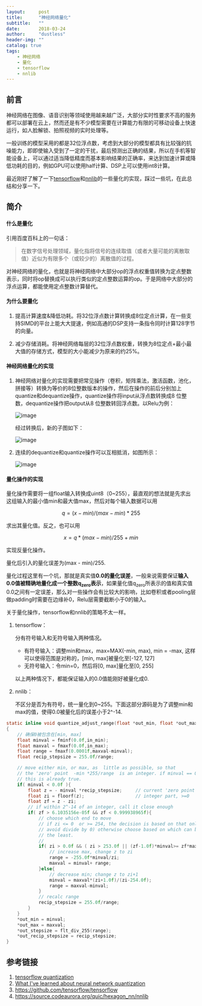```yaml
---
layout:     post
title:      "神经网络量化"
subtitle:   ""
date:       2018-03-24
author:     "dustless"
header-img: ""
catalog: true
tags:
    - 神经网络
    - 量化
    - tensorflow
    - nnlib
---
```


## 前言

神经网络在图像、语音识别等领域使用越来越广泛，大部分实时性要求不高的服务都可以部署在云上，然而还是有不少模型需要在计算能力有限的可移动设备上快速运行，如人脸解锁、拍照视频的实时处理等。

一般训练的模型采用的都是32位浮点数，考虑到大部分的模型都具有比较强的抗噪能力，即即使输入受到了一定的干扰，最后预测出正确的结果，所以在手机等智能设备上，可以通过适当降低精度而基本影响结果的正确率，来达到加速计算或降低功耗的目的，例如GPU可以使用half计算、DSP上可以使用int8计算。

最近刚好了解了一下[tensorflow](https://github.com/tensorflow/tensorflow)和[nnlib](https://source.codeaurora.org/quic/hexagon_nn/nnlib)的一些量化的实现，踩过一些坑，在此总结和分享一下。

## 简介

#### 什么是量化
引用百度百科上的一句话：
>在数字信号处理领域，量化指将信号的连续取值（或者大量可能的离散取值）近似为有限多个（或较少的）离散值的过程。

对神经网络的量化，也就是将神经网络中大部分op的浮点权重值转换为定点整数表示，同时将op替换成可以执行类似的定点整数运算的op。于是网络中大部分的浮点运算，都能使用定点整数计算替代。

#### 为什么要量化
1. 提高计算速度&降低功耗。将32位浮点数计算转换成8位定点计算，在一些支持SIMD的平台上能大大提速，例如高通的DSP支持一条指令同时计算128字节的向量。

2. 减少存储消耗。将神经网络每层的32位浮点数权重，转换为8位定点+最小最大值的存储方式，模型的大小能减少为原来的约25%。

#### 神经网络量化的实现
1. 神经网络对量化的实现需要把常见操作（卷积，矩阵乘法，激活函数，池化，拼接等）转换为等价的8位整数版本的操作，然后在操作的前后分别加上quantize和dequantize操作，quantize操作将input从浮点数转换成8 位整数，dequantize操作把output从8 位整数转回浮点数。以Relu为例：

    ![image](http://dustless.github.io/pictures/2018-03-24-quantization0.png)

    经过转换后，新的子图如下：

    ![image](http://dustless.github.io/pictures/2018-03-24-quantization1.png)

2. 连续的dequantize和quantize操作可以互相抵消，如图所示：

    ![image](http://dustless.github.io/pictures/2018-03-24-quantization2.png)

#### 量化操作的实现
量化操作需要将一组float输入转换成uint8（0~255），最直观的想法就是先求出这组输入的最小值min和最大值max，然后对每个输入数据可以用
```math
q = (x - min) / (max - min) * 255
```
求出其量化值。反之，也可以用
```math
x = q * (max - min) / 255 + min
```
实现反量化操作。

量化后引入的量化误差为(max - min)/255.

量化过程这里有一个坑，那就是真实值**0.0的量化误差**，一般来说需要保证**输入0.0值被精确地量化成一个整数q<sub>zero</sub>表示**，如果量化值q<sub>zero</sub>所表示的值和真实值0.0之间有一定误差，那么对一些操作会有比较大的影响，比如卷积或者pooling层做padding时需要在边缘补0，Relu层需要截断小于0的输入。

关于量化操作，tensorflow和nnlib的策略不太一样。

1. tensorflow：

    分有符号输入和无符号输入两种情况。

    * 有符号输入：调整min和max，max=MAX(-min, max), min = -max, 这样可以使得范围是对称的，[min, max]被量化至[-127, 127]
    * 无符号输入：令min=0，然后将[0, max]量化至[0, 255]

    以上两种情况下，都能保证输入的0.0值能刚好被量化成0.

2. nnlib：

    不区分是否为有符号，统一量化到0~255。下面这部分源码是为了调整min和max的值，使得0.0被量化后的误差小于2^-14.

```c
static inline void quantize_adjust_range(float *out_min, float *out_max, float *out_stepsize, float *out_recip_stepsize, float in_min, float in_max)
{
    // 确保0被包含在[min, max]
	float minval = fminf(0.0f,in_min);
	float maxval = fmaxf(0.0f,in_max);
	float range = fmaxf(0.0001f,maxval-minval);
	float recip_stepsize = 255.0f/range;

	// move either min, or max, as  little as possible, so that
	// the 'zero' point  -min *255/range  is an integer. if minval == 0
	// this is already true.
	if( minval < 0.0f ){
		float z = - minval *recip_stepsize;		// current 'zero point'
		float zi = floorf(z);					// integer part, >=0
		float zf = z - zi;
		// if within 2^-14 of an integer, call it close enough
		if( zf > 6.1035156e-05f && zf < 0.999938965f){
			// choose which end to move
			// if zi <= 0  or >= 254, the decision is based on that only (to
			// avoid divide by 0) otherwise choose based on which can be moved
			// the least.
			//
			if( zi > 0.0f && ( zi > 253.0f || (zf-1.0f)*minval>= zf*maxval )) {
				// increase max, change z to zi
				range = -255.0f*minval/zi;
				maxval = minval+ range;
			}else{
				// decrease min; change z to zi+1
				minval = maxval*(zi+1.0f)/(zi-254.0f);
				range = maxval-minval;
			}
			// recalc range
			recip_stepsize = 255.0f/range;
		}
	}
	*out_min = minval;
	*out_max = maxval;
	*out_stepsize = flt_div_255(range);
	*out_recip_stepsize = recip_stepsize;
}
```


## 参考链接
1. [tensorflow quantization](https://www.tensorflow.org/performance/quantization)
2. [What I've learned about neural network quantization](https://petewarden.com/2017/06/22/what-ive-learned-about-neural-network-quantization/)
3. https://github.com/tensorflow/tensorflow
4. https://source.codeaurora.org/quic/hexagon_nn/nnlib

